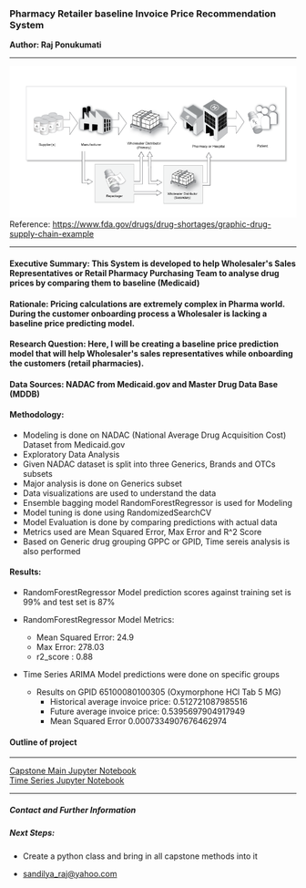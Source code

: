 ### Pharmacy Retailer baseline Invoice Price Recommendation System
**Author: Raj Ponukumati**
- - - -
![picture alt](https://github.com/rajsandilya/Capstone/blob/main/images/drug_supply_chain.png "Pharmacy buyer prices")
Reference: https://www.fda.gov/drugs/drug-shortages/graphic-drug-supply-chain-example
- - - -
#### Executive Summary: This System is developed to help Wholesaler's Sales Representatives or Retail Pharmacy Purchasing Team to analyse drug prices by comparing them to baseline (Medicaid)

#### Rationale: Pricing calculations are extremely complex in Pharma world. During the customer onboarding process a Wholesaler is lacking a baseline price predicting model.

#### Research Question: Here, I will be creating a baseline price prediction model that will help Wholesaler's sales representatives while onboarding the customers (retail pharmacies).

#### Data Sources: NADAC from Medicaid.gov and Master Drug Data Base (MDDB)

#### Methodology:  
 * Modeling is done on NADAC (National Average Drug Acquisition Cost) Dataset from Medicaid.gov
 * Exploratory Data Analysis
 * Given NADAC dataset is split into three Generics, Brands and OTCs subsets
 * Major analysis is done on Generics subset
 * Data visualizations are used to understand the data 
 * Ensemble bagging model RandomForestRegressor is used for Modeling
 * Model tuning is done using RandomizedSearchCV
 * Model Evaluation is done by comparing predictions with actual data
 * Metrics used are Mean Squared Error, Max Error and R^2 Score
 * Based on Generic drug grouping GPPC or GPID, Time sereis analysis is also performed 

#### Results:
* RandomForestRegressor Model prediction scores against training set is 99% and test set is 87%
* RandomForestRegressor Model Metrics:
    * Mean Squared Error: 24.9
    * Max Error: 278.03
    * r2_score : 0.88

* Time Series ARIMA Model predictions were done on specific groups
    * Results on GPID 65100080100305 (Oxymorphone HCl Tab 5 MG)
        * Historical average invoice price:  0.512721087985516 
        * Future average invoice price:  0.5395697904917949
        * Mean Squared Error 0.0007334907676462974

#### Outline of project
 - - - -
[Capstone Main Jupyter Notebook](https://github.com/rajsandilya/Capstone/blob/main/Capstone.ipynb)
<br>
[Time Series Jupyter Notebook](https://github.com/rajsandilya/Capstone/blob/main/Timeseries.ipynb)
- - - -

##### Contact and Further Information
##### Next Steps:
* Create a python class and bring in all capstone methods into it

* sandilya_raj@yahoo.com
